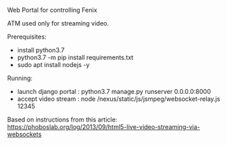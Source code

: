 Web Portal for controlling Fenix

ATM used only for streaming video.

Prerequisites:
- install python3.7
- python3.7 -m pip install requirements.txt
- sudo apt install nodejs -y

Running:
- launch django portal : python3.7 manage.py runserver 0.0.0.0:8000
- accept video stream  : node /nexus/static/js/jsmpeg/websocket-relay.js 12345

Based on instructions from this article:
https://phoboslab.org/log/2013/09/html5-live-video-streaming-via-websockets

